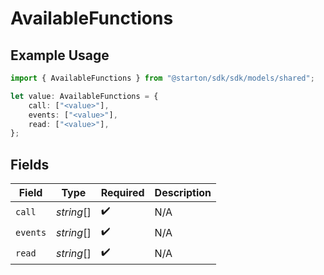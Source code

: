 # AvailableFunctions

## Example Usage

```typescript
import { AvailableFunctions } from "@starton/sdk/sdk/models/shared";

let value: AvailableFunctions = {
    call: ["<value>"],
    events: ["<value>"],
    read: ["<value>"],
};
```

## Fields

| Field              | Type               | Required           | Description        |
| ------------------ | ------------------ | ------------------ | ------------------ |
| `call`             | *string*[]         | :heavy_check_mark: | N/A                |
| `events`           | *string*[]         | :heavy_check_mark: | N/A                |
| `read`             | *string*[]         | :heavy_check_mark: | N/A                |